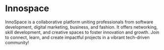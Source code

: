# Innospace
InnoSpace is a collaborative platform uniting professionals from software development, digital marketing, business, and fashion. It offers networking, skill development, and creative spaces to foster innovation and growth. Join to connect, learn, and create impactful projects in a vibrant tech-driven community!
